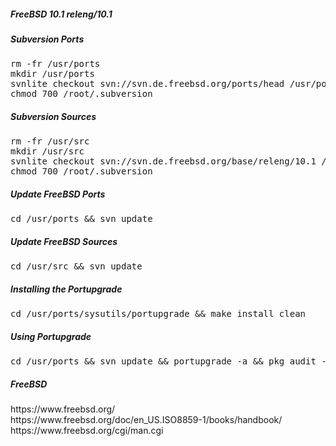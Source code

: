 <h5>FreeBSD 10.1 releng/10.1</h5>

<h5>Subversion Ports</h5>
<pre>rm -fr /usr/ports
mkdir /usr/ports
svnlite checkout svn://svn.de.freebsd.org/ports/head /usr/ports
chmod 700 /root/.subversion</pre>

<h5>Subversion Sources</h5>
<pre>rm -fr /usr/src
mkdir /usr/src
svnlite checkout svn://svn.de.freebsd.org/base/releng/10.1 /usr/src
chmod 700 /root/.subversion</pre>

<h5>Update FreeBSD Ports</h5>
<pre>cd /usr/ports && svn update</pre>

<h5>Update FreeBSD Sources</h5>                
<pre>cd /usr/src && svn update</pre>

<h5>Installing the Portupgrade</h5> 
<pre>cd /usr/ports/sysutils/portupgrade && make install clean</pre>

<h5>Using Portupgrade</h5>
<pre>cd /usr/ports && svn update && portupgrade -a && pkg audit -F</pre>

<h5>FreeBSD</h5>
https://www.freebsd.org/<br />
https://www.freebsd.org/doc/en_US.ISO8859-1/books/handbook/<br />
https://www.freebsd.org/cgi/man.cgi<br />
